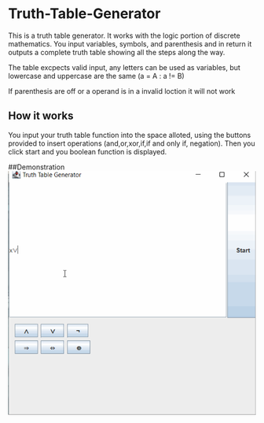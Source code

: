 # Truth-Table-Generator
This is a truth table generator. It works with the logic portion of discrete mathematics. You input variables, symbols, and parenthesis and in return it outputs a complete truth table showing all the steps along the way. 

The table excpects valid input, any letters can be used as variables, but lowercase and uppercase are the same (a = A : a != B)

If parenthesis are off or a operand is in a invalid loction it will not work

## How it works
You input your truth table function into the space alloted, using the buttons provided to insert operations (and,or,xor,if,if and only if, negation). Then you
click start and you boolean function is displayed.

##Demonstration
<img src='walkthrough.gif' title='Video Walkthrough' width='' alt='Video Walkthrough' />
